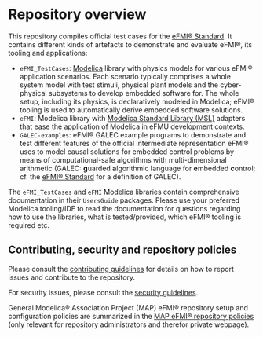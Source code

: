 # Repository overview

This repository compiles official test cases for the [eFMI® Standard](https://efmi-standard.org). It contains different kinds of artefacts to demonstrate and evaluate eFMI®, its tooling and applications:

*  `eFMI_TestCases`: [Modelica](https://www.modelica.org/modelicalanguage) library with physics models for various eFMI® application scenarios. Each scenario typically comprises a whole system model with test stimuli, physical plant models and the cyber-physical subsystems to develop embedded software for. The whole setup, including its physics, is declaratively modeled in Modelica; eFMI® tooling is used to automatically derive embedded software solutions.
* `eFMI`: Modelica library with [Modelica Standard Library (MSL)](https://github.com/modelica/ModelicaStandardLibrary) adapters that ease the application of Modelica in eFMU development contexts.
* `GALEC-examples`: eFMI® GALEC example programs to demonstrate and test different features of the official intermediate representation eFMI® uses to model causal solutions for embedded control problems by means of computational-safe algorithms with multi-dimensional arithmetic (GALEC: **g**uarded **a**lgorithmic **l**anguage for **e**mbedded **c**ontrol; cf. the [eFMI® Standard](https://efmi-standard.org) for a definition of GALEC).

The `eFMI_TestCases` and `eFMI` Modelica libraries contain comprehensive documentation in their `UsersGuide` packages. Please use your preferred Modelica tooling/IDE to read the documentation for questions regarding how to use the libraries, what is tested/provided, which eFMI® tooling is required etc.

## Contributing, security and repository policies

Please consult the [contributing guidelines](CONTRIBUTING.md) for details on how to report issues and contribute to the repository.

For security issues, please consult the [security guidelines](SECURITY.md).

General Modelica® Association Project (MAP) eFMI® repository setup and configuration policies are summarized in the [MAP eFMI® repository policies](https://github.com/modelica/efmi-organization/wiki/Repositories#public-repository-policies) (only relevant for repository administrators and therefor private webpage).